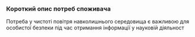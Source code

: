 ### Короткий опис потреб споживача
Потреба у чистоті повітря навколишнього середовища є важливою для особистої безпеки під час отримання інформації у науковій діяльност